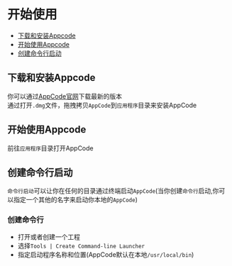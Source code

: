 # 开始使用
- [下载和安装Appcode](#jump1)
- [开始使用Appcode](#jump2)
- [创建命令行启动](#jump3)
<span id="jump1"></span>

## 下载和安装Appcode
你可以通过[AppCode官网](http://www.jetbrains.com/objc/download/)下载最新的版本
</br>
通过打开`.dmg`文件，拖拽拷贝`AppCode`到`应用程序`目录来安装AppCode
<span id="jump2"></span>

## 开始使用Appcode
前往`应用程序`目录打开AppCode
<span id="jump3"></span>

## 创建命令行启动
`命令行启动`可以让你在任何的目录通过终端启动`AppCode`(当你创建`命令行`启动,你可以指定一个其他的名字来启动你本地的`AppCode`)

### 创建命令行
- 打开或者创建一个工程
- 选择`Tools | Create Command-line Launcher`
- 指定启动程序名称和位置(AppCode默认在本地`/usr/local/bin`)
